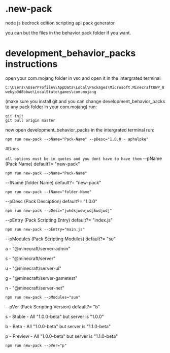 # .new-pack

node js bedrock edition scripting api pack generator

you can but the files in the behavior pack folder if you want.

# development_behavior_packs instructions

open your com.mojang folder in vsc and open it in the intergrated terminal

```C:\Users\%UserProfile%\AppData\Local\Packages\Microsoft.MinecraftUWP_8wekyb3d8bbwe\LocalState\games\com.mojang```

(make sure you install git and you can change development_behavior_packs to any pack folder in your com.mojang) 
run:

```
git init
git pull origin master 
```


now open development_behavior_packs in the intergrated terminal
run: 

```npm run new-pack --pName="Pack-Name" --pDesc="1.0.0 - aphalpke"```



#Docs

```all options must be in quotes and you dont have to have them```
--pName (Pack Name) default?= "new-pack"

  ```npm run new-pack --pName="Pack-Name"```
  
  
--fName (folder Name) default?= "new-pack"

  ```npm run new-pack --fName="folder-Name"```
  
  
--pDesc (Pack Desciption) default?= "1.0.0"

  ```npm run new-pack --pDesc="jwkdkjwdwjwdjkwdjwdj"```


--pEntry (Pack Scripting Entry) default?= "index.js"

  ```npm run new-pack --pEntry="main.js"```
  
  
--pModules (Pack Scripting Modules) default?= "su"

  a - "@minecraft/server-admin"
  
  s -  "@minecraft/server"
  
  u -  "@minecraft/server-ui"
  
  g -  "@minecraft/server-gametest"
  
  n -  "@minecraft/server-net"
  
  ```npm run new-pack --pModules="sun"```
  
  
--pVer (Pack Scripting Version) default?= "b"

  s - Stable - All "1.0.0-beta" but server is "1.0.0"
  
  b - Beta - All "1.0.0-beta" but server is "1.1.0-beta"
  
  p - Preview - All "1.0.0-beta" but server is "1.1.0-beta"
  
   ```npm run new-pack --pVer="p"```
   



